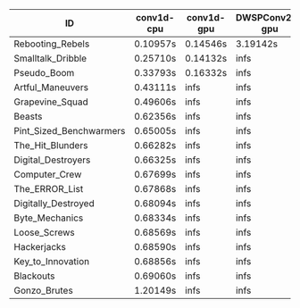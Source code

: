 |ID|conv1d-cpu|conv1d-gpu|DWSPConv2D-gpu|gemm-gpu|avg|
|-|-|-|-|-|-|
|Rebooting_Rebels|0.10957s|0.14546s|3.19142s|1.92977s|1.34406s|
|Smalltalk_Dribble|0.25710s|0.14132s|infs|2.20267s|infs|
|Pseudo_Boom|0.33793s|0.16332s|infs|4.75621s|infs|
|Artful_Maneuvers|0.43111s|infs|infs|4.79460s|infs|
|Grapevine_Squad|0.49606s|infs|infs|4.69648s|infs|
|Beasts|0.62356s|infs|infs|4.73858s|infs|
|Pint_Sized_Benchwarmers|0.65005s|infs|infs|4.76234s|infs|
|The_Hit_Blunders|0.66282s|infs|infs|4.73729s|infs|
|Digital_Destroyers|0.66325s|infs|infs|4.78665s|infs|
|Computer_Crew|0.67699s|infs|infs|4.71934s|infs|
|The_ERROR_List|0.67868s|infs|infs|4.75413s|infs|
|Digitally_Destroyed|0.68094s|infs|infs|4.66257s|infs|
|Byte_Mechanics|0.68334s|infs|infs|4.72307s|infs|
|Loose_Screws|0.68569s|infs|infs|4.72218s|infs|
|Hackerjacks|0.68590s|infs|infs|4.76968s|infs|
|Key_to_Innovation|0.68856s|infs|infs|4.73856s|infs|
|Blackouts|0.69060s|infs|infs|4.72839s|infs|
|Gonzo_Brutes|1.20149s|infs|infs|4.74733s|infs|
